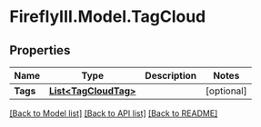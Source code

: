 # FireflyIII.Model.TagCloud
## Properties

Name | Type | Description | Notes
------------ | ------------- | ------------- | -------------
**Tags** | [**List&lt;TagCloudTag&gt;**](TagCloudTag.md) |  | [optional] 

[[Back to Model list]](../README.md#documentation-for-models) [[Back to API list]](../README.md#documentation-for-api-endpoints) [[Back to README]](../README.md)

